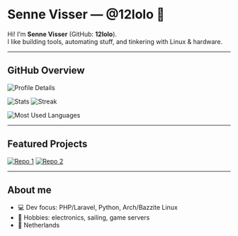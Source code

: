 # Senne Visser — @12lolo 👋

Hi! I’m **Senne Visser** (GitHub: **12lolo**).  
I like building tools, automating stuff, and tinkering with Linux & hardware.

---

## GitHub Overview

![Profile Details](https://github-profile-summary-cards.vercel.app/api/cards/profile-details?username=12lolo&theme=tokyonight)

<p>
  <img src="https://github-profile-summary-cards.vercel.app/api/cards/stats?username=12lolo&theme=tokyonight" alt="Stats" />
  <img src="https://streak-stats.demolab.com?user=12lolo&theme=tokyonight&hide_border=true" alt="Streak" />
</p>

![Most Used Languages](https://github-profile-summary-cards.vercel.app/api/cards/most-commit-language?username=12lolo&theme=tokyonight)

---

## Featured Projects
[![Repo 1](https://github-readme-stats.vercel.app/api/pin/?username=12lolo&repo=REPO1&theme=tokyonight&hide_border=true)](https://github.com/12lolo/REPO1)
[![Repo 2](https://github-readme-stats.vercel.app/api/pin/?username=12lolo&repo=REPO2&theme=tokyonight&hide_border=true)](https://github.com/12lolo/REPO2)

---

## About me
- 💻 Dev focus: PHP/Laravel, Python, Arch/Bazzite Linux
- 🔧 Hobbies: electronics, sailing, game servers
- 📍 Netherlands
